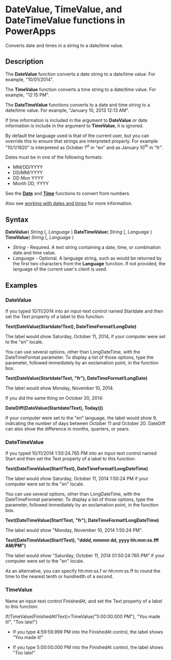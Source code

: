 <properties
	pageTitle="PowerApps: DateValue, TimeValue, and DateTimeValue functions"
	description="Reference information for the DateValue, TimeValue, and DateTimeValue functions in PowerApps, including syntax and examples"
	services=""
	suite="powerapps"
	documentationCenter="na"
	authors="gregli-msft"
	manager="dwrede"
	editor=""
	tags=""/>

<tags
   ms.service="powerapps"
   ms.devlang="na"
   ms.topic="article"
   ms.tgt_pltfrm="na"
   ms.workload="na"
   ms.date="11/07/2015"
   ms.author="gregli"/>

# DateValue, TimeValue, and DateTimeValue functions in PowerApps #

Converts date and times in a string to a date/time value.

## Description ##

The **DateValue** function converts a date string to a date/time value.  For example, "10/01/2014".

The **TimeValue** function converts a time string to a date/time value.  For example, "12:15 PM".

The **DateTimeValue** functions converts to a date and time string to a date/time value.  For example, "January 10, 2013 12:13 AM".

If time information is included in the argument to **DateValue** or date information is include in the argument to **TimeValue**, it is ignored.

By default the language used is that of the current user, but you can override this to ensure that strings are interpreted properly.  For example "10/1/1920" is interpreted as October 1<sup>st</sup> in "en" and as January 10<sup>th</sup> in "fr". 

Dates must be in one of the following formats:

- MM/DD/YYYY
- DD/MM/YYYY
- DD Mon YYYY
- Month DD, YYYY

See the **[Date](function-date-time.md)** and **[Time](function-date-time.md)** functions to convert from numbers.

Also see [working with dates and times](../show-text-dates-times.md) for more information. 

## Syntax ##

**DateValue**( *String* [, *Language* )
**DateTimeValue**( *String* [, *Language* )
**TimeValue**( *String* [, *Language* )

- *String* - Required.  A text string containing a date, time, or combination date and time value.
- *Language* - Optional.  A language string, such as would be returned by the first two characters from the **Language** function.  If not provided, the language of the current user's client is used.  

<!-- TODO: language should support everything that comes out of Language -->

<!-- TODO: Check rendering of :asdf: below -->

## Examples ##

### DateValue ###

If you typed 10/11/2014 into an input-text control named Startdate and then set the Text property of a label to this function:

**Text(DateValue(Startdate!Text), DateTimeFormat!LongDate)**

The label would show Saturday, October 11, 2014, if your computer were set to the "en" locale. 

You can use several options, other than LongDateTime, with the DateTimeFormat parameter. To display a list of those options, type the parameter, followed immediately by an exclamation point, in the function box.

**Text(DateValue(Startdate!Text, "fr"), DateTimeFormat!LongDate)**

The label would show Monday, November 10, 2014.

If you did the same thing on October 20, 2014:

**DateDiff(DateValue(Startdate!Text), Today())**

If your computer were set to the "en" language, the label would show 9, indicating the number of days between October 11 and October 20. DateDiff can also show the difference in months, quarters, or years.

### DateTimeValue ###

If you typed 10/11/2014 1:50:24.765 PM into an input-text control named Start and then set the Text property of a label to this function:

**Text(DateTimeValue(Start!Text), DateTimeFormat!LongDateTime)**

The label would show Saturday, October 11, 2014 1:50:24 PM if your computer were set to the "en" locale. 

You can use several options, other than LongDateTime, with the DateTimeFormat parameter. To display a list of those options, type the parameter, followed immediately by an exclamation point, in the function box.

**Text(DateTimeValue(Start!Text, "fr"), DateTimeFormat!LongDateTime)**

The label would show "Monday, November 10, 2014 1:50:24 PM".

**Text(DateTimeValue(Start!Text), "dddd, mmmm dd, yyyy hh:mm:ss.fff AM/PM")**

The label would show "Saturday, October 11, 2014 01:50:24:765 PM" if your computer were set to the "en" locale.

As an alternative, you can specify hh:mm:ss.f or hh:mm:ss.ff to round the time to the nearest tenth or hundredth of a second.

### TimeValue ###

Name an input-text control FinishedAt, and set the Text property of a label to this function:

If(TimeValue(FinishedAt!Text)<TimeValue("5:00:00.000 PM"), "You made it!", "Too late!")

- If you type 4:59:59.999 PM into the FinishedAt control, the label shows "You made it!"

- If you type 5:00:00.000 PM into the FinishedAt control, the label shows "Too late!"



